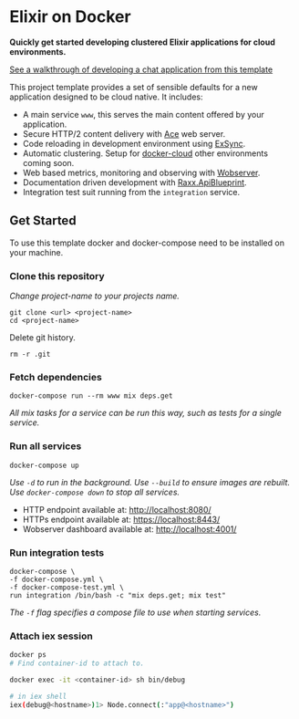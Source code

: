 # Elixir on Docker

**Quickly get started developing clustered Elixir applications for cloud environments.**

[See a walkthrough of developing a chat application from this template](http://crowdhailer.me/talks/2017-10-31/live-coded-chat-app-in-45-minutes/)

This project template provides a set of sensible defaults for a new application designed to be cloud native.
It includes:

- A main service `www`, this serves the main content offered by your application.
- Secure HTTP/2 content delivery with [Ace](https://github.com/crowdhailer/ace) web server.
- Code reloading in development environment using [ExSync](https://github.com/falood/exsync).
- Automatic clustering. Setup for [docker-cloud](http://cloud.docker.com/) other environments coming soon.
- Web based metrics, monitoring and observing with [Wobserver](https://github.com/shinyscorpion/wobserver).
- Documentation driven development with [Raxx.ApiBlueprint](https://hex.pm/packages/raxx_api_blueprint).
- Integration test suit running from the `integration` service.

## Get Started

To use this template docker and docker-compose need to be installed on your machine.

### Clone this repository

*Change project-name to your projects name.*

```
git clone <url> <project-name>
cd <project-name>
```

Delete git history.

```
rm -r .git
```

### Fetch dependencies

```
docker-compose run --rm www mix deps.get
```

*All mix tasks for a service can be run this way, such as tests for a single service.*

### Run all services

```
docker-compose up
```

*Use `-d` to run in the background.*
*Use `--build` to ensure images are rebuilt.*
*Use `docker-compose down` to stop all services.*

- HTTP endpoint available at: [http://localhost:8080/](http://localhost:8080/)
- HTTPs endpoint available at: [https://localhost:8443/](https://localhost:8443/)
- Wobserver dashboard available at: [http://localhost:4001/](http://localhost:4001/)


### Run integration tests

```
docker-compose \
-f docker-compose.yml \
-f docker-compose-test.yml \
run integration /bin/bash -c "mix deps.get; mix test"
```

*The `-f` flag specifies a compose file to use when starting services.*

### Attach iex session

```sh
docker ps
# Find container-id to attach to.

docker exec -it <container-id> sh bin/debug

# in iex shell
iex(debug@<hostname>)1> Node.connect(:"app@<hostname>")
```
